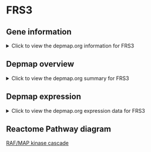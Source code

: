 <h1>FRS3</h1>

<h2>Gene information</h2>
<details>
  <summary>Click to view the depmap.org information for FRS3</summary>
  <iframe src="https://depmap.org/portal/gene/FRS3?tab=about" style="border:none;width:100%;height:800px"></iframe>
</details>

<h2>Depmap overview</h2>
<details>
  <summary>Click to view the depmap.org summary for FRS3</summary>
  <iframe src="https://depmap.org/portal/gene/FRS3?tab=overview" style="border:none;width:100%;height:800px"></iframe>
</details>

<h2>Depmap expression</h2>
<details>
  <summary>Click to view the depmap.org expression data for FRS3</summary>
  <iframe src="https://depmap.org/portal/gene/FRS3?tab=characterization" style="border:none;width:100%;height:800px"></iframe>
</details>



<h2>Reactome Pathway diagram</h2>
<a href="https://reactome.org/PathwayBrowser/#/R-HSA-5673001" target="_BLANK">RAF/MAP kinase cascade</a>



